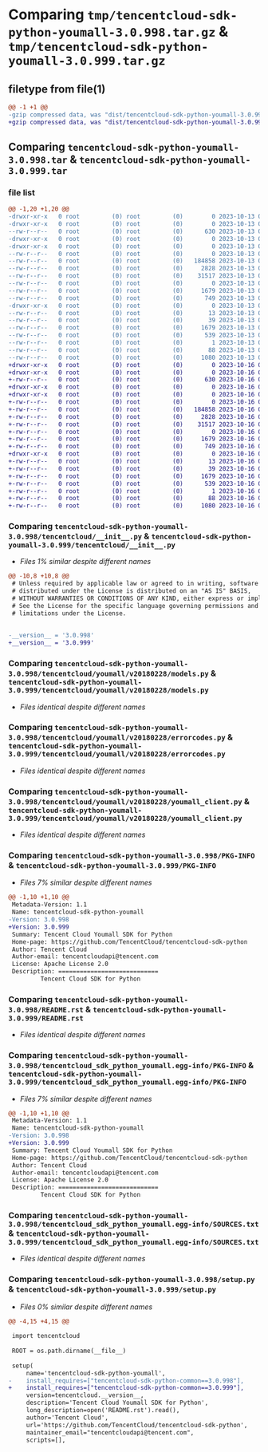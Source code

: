 # Comparing `tmp/tencentcloud-sdk-python-youmall-3.0.998.tar.gz` & `tmp/tencentcloud-sdk-python-youmall-3.0.999.tar.gz`

## filetype from file(1)

```diff
@@ -1 +1 @@
-gzip compressed data, was "dist/tencentcloud-sdk-python-youmall-3.0.998.tar", last modified: Fri Oct 13 00:41:30 2023, max compression
+gzip compressed data, was "dist/tencentcloud-sdk-python-youmall-3.0.999.tar", last modified: Mon Oct 16 00:40:18 2023, max compression
```

## Comparing `tencentcloud-sdk-python-youmall-3.0.998.tar` & `tencentcloud-sdk-python-youmall-3.0.999.tar`

### file list

```diff
@@ -1,20 +1,20 @@
-drwxr-xr-x   0 root         (0) root         (0)        0 2023-10-13 00:41:30.000000 tencentcloud-sdk-python-youmall-3.0.998/
-drwxr-xr-x   0 root         (0) root         (0)        0 2023-10-13 00:41:30.000000 tencentcloud-sdk-python-youmall-3.0.998/tencentcloud/
--rw-r--r--   0 root         (0) root         (0)      630 2023-10-13 00:41:30.000000 tencentcloud-sdk-python-youmall-3.0.998/tencentcloud/__init__.py
-drwxr-xr-x   0 root         (0) root         (0)        0 2023-10-13 00:41:30.000000 tencentcloud-sdk-python-youmall-3.0.998/tencentcloud/youmall/
-drwxr-xr-x   0 root         (0) root         (0)        0 2023-10-13 00:41:30.000000 tencentcloud-sdk-python-youmall-3.0.998/tencentcloud/youmall/v20180228/
--rw-r--r--   0 root         (0) root         (0)        0 2023-10-13 00:41:30.000000 tencentcloud-sdk-python-youmall-3.0.998/tencentcloud/youmall/v20180228/__init__.py
--rw-r--r--   0 root         (0) root         (0)   184858 2023-10-13 00:41:30.000000 tencentcloud-sdk-python-youmall-3.0.998/tencentcloud/youmall/v20180228/models.py
--rw-r--r--   0 root         (0) root         (0)     2828 2023-10-13 00:41:30.000000 tencentcloud-sdk-python-youmall-3.0.998/tencentcloud/youmall/v20180228/errorcodes.py
--rw-r--r--   0 root         (0) root         (0)    31517 2023-10-13 00:41:30.000000 tencentcloud-sdk-python-youmall-3.0.998/tencentcloud/youmall/v20180228/youmall_client.py
--rw-r--r--   0 root         (0) root         (0)        0 2023-10-13 00:41:30.000000 tencentcloud-sdk-python-youmall-3.0.998/tencentcloud/youmall/__init__.py
--rw-r--r--   0 root         (0) root         (0)     1679 2023-10-13 00:41:30.000000 tencentcloud-sdk-python-youmall-3.0.998/PKG-INFO
--rw-r--r--   0 root         (0) root         (0)      749 2023-10-13 00:41:30.000000 tencentcloud-sdk-python-youmall-3.0.998/README.rst
-drwxr-xr-x   0 root         (0) root         (0)        0 2023-10-13 00:41:30.000000 tencentcloud-sdk-python-youmall-3.0.998/tencentcloud_sdk_python_youmall.egg-info/
--rw-r--r--   0 root         (0) root         (0)       13 2023-10-13 00:41:30.000000 tencentcloud-sdk-python-youmall-3.0.998/tencentcloud_sdk_python_youmall.egg-info/top_level.txt
--rw-r--r--   0 root         (0) root         (0)       39 2023-10-13 00:41:30.000000 tencentcloud-sdk-python-youmall-3.0.998/tencentcloud_sdk_python_youmall.egg-info/requires.txt
--rw-r--r--   0 root         (0) root         (0)     1679 2023-10-13 00:41:30.000000 tencentcloud-sdk-python-youmall-3.0.998/tencentcloud_sdk_python_youmall.egg-info/PKG-INFO
--rw-r--r--   0 root         (0) root         (0)      539 2023-10-13 00:41:30.000000 tencentcloud-sdk-python-youmall-3.0.998/tencentcloud_sdk_python_youmall.egg-info/SOURCES.txt
--rw-r--r--   0 root         (0) root         (0)        1 2023-10-13 00:41:30.000000 tencentcloud-sdk-python-youmall-3.0.998/tencentcloud_sdk_python_youmall.egg-info/dependency_links.txt
--rw-r--r--   0 root         (0) root         (0)       88 2023-10-13 00:41:30.000000 tencentcloud-sdk-python-youmall-3.0.998/setup.cfg
--rw-r--r--   0 root         (0) root         (0)     1080 2023-10-13 00:41:30.000000 tencentcloud-sdk-python-youmall-3.0.998/setup.py
+drwxr-xr-x   0 root         (0) root         (0)        0 2023-10-16 00:40:18.000000 tencentcloud-sdk-python-youmall-3.0.999/
+drwxr-xr-x   0 root         (0) root         (0)        0 2023-10-16 00:40:18.000000 tencentcloud-sdk-python-youmall-3.0.999/tencentcloud/
+-rw-r--r--   0 root         (0) root         (0)      630 2023-10-16 00:40:18.000000 tencentcloud-sdk-python-youmall-3.0.999/tencentcloud/__init__.py
+drwxr-xr-x   0 root         (0) root         (0)        0 2023-10-16 00:40:18.000000 tencentcloud-sdk-python-youmall-3.0.999/tencentcloud/youmall/
+drwxr-xr-x   0 root         (0) root         (0)        0 2023-10-16 00:40:18.000000 tencentcloud-sdk-python-youmall-3.0.999/tencentcloud/youmall/v20180228/
+-rw-r--r--   0 root         (0) root         (0)        0 2023-10-16 00:40:18.000000 tencentcloud-sdk-python-youmall-3.0.999/tencentcloud/youmall/v20180228/__init__.py
+-rw-r--r--   0 root         (0) root         (0)   184858 2023-10-16 00:40:18.000000 tencentcloud-sdk-python-youmall-3.0.999/tencentcloud/youmall/v20180228/models.py
+-rw-r--r--   0 root         (0) root         (0)     2828 2023-10-16 00:40:18.000000 tencentcloud-sdk-python-youmall-3.0.999/tencentcloud/youmall/v20180228/errorcodes.py
+-rw-r--r--   0 root         (0) root         (0)    31517 2023-10-16 00:40:18.000000 tencentcloud-sdk-python-youmall-3.0.999/tencentcloud/youmall/v20180228/youmall_client.py
+-rw-r--r--   0 root         (0) root         (0)        0 2023-10-16 00:40:18.000000 tencentcloud-sdk-python-youmall-3.0.999/tencentcloud/youmall/__init__.py
+-rw-r--r--   0 root         (0) root         (0)     1679 2023-10-16 00:40:18.000000 tencentcloud-sdk-python-youmall-3.0.999/PKG-INFO
+-rw-r--r--   0 root         (0) root         (0)      749 2023-10-16 00:40:18.000000 tencentcloud-sdk-python-youmall-3.0.999/README.rst
+drwxr-xr-x   0 root         (0) root         (0)        0 2023-10-16 00:40:18.000000 tencentcloud-sdk-python-youmall-3.0.999/tencentcloud_sdk_python_youmall.egg-info/
+-rw-r--r--   0 root         (0) root         (0)       13 2023-10-16 00:40:18.000000 tencentcloud-sdk-python-youmall-3.0.999/tencentcloud_sdk_python_youmall.egg-info/top_level.txt
+-rw-r--r--   0 root         (0) root         (0)       39 2023-10-16 00:40:18.000000 tencentcloud-sdk-python-youmall-3.0.999/tencentcloud_sdk_python_youmall.egg-info/requires.txt
+-rw-r--r--   0 root         (0) root         (0)     1679 2023-10-16 00:40:18.000000 tencentcloud-sdk-python-youmall-3.0.999/tencentcloud_sdk_python_youmall.egg-info/PKG-INFO
+-rw-r--r--   0 root         (0) root         (0)      539 2023-10-16 00:40:18.000000 tencentcloud-sdk-python-youmall-3.0.999/tencentcloud_sdk_python_youmall.egg-info/SOURCES.txt
+-rw-r--r--   0 root         (0) root         (0)        1 2023-10-16 00:40:18.000000 tencentcloud-sdk-python-youmall-3.0.999/tencentcloud_sdk_python_youmall.egg-info/dependency_links.txt
+-rw-r--r--   0 root         (0) root         (0)       88 2023-10-16 00:40:18.000000 tencentcloud-sdk-python-youmall-3.0.999/setup.cfg
+-rw-r--r--   0 root         (0) root         (0)     1080 2023-10-16 00:40:18.000000 tencentcloud-sdk-python-youmall-3.0.999/setup.py
```

### Comparing `tencentcloud-sdk-python-youmall-3.0.998/tencentcloud/__init__.py` & `tencentcloud-sdk-python-youmall-3.0.999/tencentcloud/__init__.py`

 * *Files 1% similar despite different names*

```diff
@@ -10,8 +10,8 @@
 # Unless required by applicable law or agreed to in writing, software
 # distributed under the License is distributed on an "AS IS" BASIS,
 # WITHOUT WARRANTIES OR CONDITIONS OF ANY KIND, either express or implied.
 # See the License for the specific language governing permissions and
 # limitations under the License.
 
 
-__version__ = '3.0.998'
+__version__ = '3.0.999'
```

### Comparing `tencentcloud-sdk-python-youmall-3.0.998/tencentcloud/youmall/v20180228/models.py` & `tencentcloud-sdk-python-youmall-3.0.999/tencentcloud/youmall/v20180228/models.py`

 * *Files identical despite different names*

### Comparing `tencentcloud-sdk-python-youmall-3.0.998/tencentcloud/youmall/v20180228/errorcodes.py` & `tencentcloud-sdk-python-youmall-3.0.999/tencentcloud/youmall/v20180228/errorcodes.py`

 * *Files identical despite different names*

### Comparing `tencentcloud-sdk-python-youmall-3.0.998/tencentcloud/youmall/v20180228/youmall_client.py` & `tencentcloud-sdk-python-youmall-3.0.999/tencentcloud/youmall/v20180228/youmall_client.py`

 * *Files identical despite different names*

### Comparing `tencentcloud-sdk-python-youmall-3.0.998/PKG-INFO` & `tencentcloud-sdk-python-youmall-3.0.999/PKG-INFO`

 * *Files 7% similar despite different names*

```diff
@@ -1,10 +1,10 @@
 Metadata-Version: 1.1
 Name: tencentcloud-sdk-python-youmall
-Version: 3.0.998
+Version: 3.0.999
 Summary: Tencent Cloud Youmall SDK for Python
 Home-page: https://github.com/TencentCloud/tencentcloud-sdk-python
 Author: Tencent Cloud
 Author-email: tencentcloudapi@tencent.com
 License: Apache License 2.0
 Description: ============================
         Tencent Cloud SDK for Python
```

### Comparing `tencentcloud-sdk-python-youmall-3.0.998/README.rst` & `tencentcloud-sdk-python-youmall-3.0.999/README.rst`

 * *Files identical despite different names*

### Comparing `tencentcloud-sdk-python-youmall-3.0.998/tencentcloud_sdk_python_youmall.egg-info/PKG-INFO` & `tencentcloud-sdk-python-youmall-3.0.999/tencentcloud_sdk_python_youmall.egg-info/PKG-INFO`

 * *Files 7% similar despite different names*

```diff
@@ -1,10 +1,10 @@
 Metadata-Version: 1.1
 Name: tencentcloud-sdk-python-youmall
-Version: 3.0.998
+Version: 3.0.999
 Summary: Tencent Cloud Youmall SDK for Python
 Home-page: https://github.com/TencentCloud/tencentcloud-sdk-python
 Author: Tencent Cloud
 Author-email: tencentcloudapi@tencent.com
 License: Apache License 2.0
 Description: ============================
         Tencent Cloud SDK for Python
```

### Comparing `tencentcloud-sdk-python-youmall-3.0.998/tencentcloud_sdk_python_youmall.egg-info/SOURCES.txt` & `tencentcloud-sdk-python-youmall-3.0.999/tencentcloud_sdk_python_youmall.egg-info/SOURCES.txt`

 * *Files identical despite different names*

### Comparing `tencentcloud-sdk-python-youmall-3.0.998/setup.py` & `tencentcloud-sdk-python-youmall-3.0.999/setup.py`

 * *Files 0% similar despite different names*

```diff
@@ -4,15 +4,15 @@
 
 import tencentcloud
 
 ROOT = os.path.dirname(__file__)
 
 setup(
     name='tencentcloud-sdk-python-youmall',
-    install_requires=["tencentcloud-sdk-python-common==3.0.998"],
+    install_requires=["tencentcloud-sdk-python-common==3.0.999"],
     version=tencentcloud.__version__,
     description='Tencent Cloud Youmall SDK for Python',
     long_description=open('README.rst').read(),
     author='Tencent Cloud',
     url='https://github.com/TencentCloud/tencentcloud-sdk-python',
     maintainer_email="tencentcloudapi@tencent.com",
     scripts=[],
```

